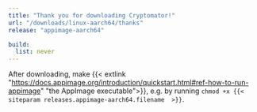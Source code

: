 ```yaml
---
title: "Thank you for downloading Cryptomator!"
url: "/downloads/linux-aarch64/thanks"
release: "appimage-aarch64"

build:
  list: never
---
```


After downloading, make {{< extlink "https://docs.appimage.org/introduction/quickstart.html#ref-how-to-run-appimage" "the AppImage executable">}}, e.g. by running `chmod +x {{< siteparam releases.appimage-aarch64.filename  >}}`.

